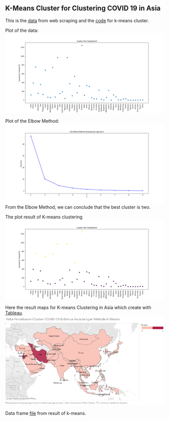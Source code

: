 ## K-Means Cluster for Clustering COVID 19 in Asia

This is the [data](https://github.com/arinr/K-means-Cluster-for-Clustering-COVID-19-in-Asia/blob/0a5d132eab3a70cd2017c361cb1a1ec324a82b8d/Covid19_data.xlsx) from web scraping and the [code](https://github.com/arinr/K-means-Cluster-for-Clustering-COVID-19-in-Asia/blob/0a5d132eab3a70cd2017c361cb1a1ec324a82b8d/K-Means.ipynb) for k-means cluster.

Plot of the data:
![Plot of the data](https://github.com/arinr/K-means-Cluster-for-Clustering-COVID-19-in-Asia/blob/0a5d132eab3a70cd2017c361cb1a1ec324a82b8d/Scatter%20Plot.png)

Plot of the Elbow Method:
![Elbow Method](https://github.com/arinr/K-means-Cluster-for-Clustering-COVID-19-in-Asia/blob/0a5d132eab3a70cd2017c361cb1a1ec324a82b8d/Elbow%20Method.png)
From the Elbow Method, we can conclude that the best cluster is two.

The plot result of K-means clustering
![K-means](https://github.com/arinr/K-means-Cluster-for-Clustering-COVID-19-in-Asia/blob/0a5d132eab3a70cd2017c361cb1a1ec324a82b8d/Hasil%20Cluster.png)

Here the result maps for K-means Clustering in Asia which create with [Tableau](https://github.com/arinr/K-means-Cluster-for-Clustering-COVID-19-in-Asia/blob/0a5d132eab3a70cd2017c361cb1a1ec324a82b8d/Peta%20Persebaran%20Cluster%20COVID-19%20di%20Benua%20Asia.twb).
![Maps](https://github.com/arinr/K-means-Cluster-for-Clustering-COVID-19-in-Asia/blob/37ea67332c536fa174fb23534028e5093b8fd237/Peta%20Persebaran.png)

Data frame [file](https://github.com/arinr/K-means-Cluster-for-Clustering-COVID-19-in-Asia/blob/37ea67332c536fa174fb23534028e5093b8fd237/Hasil%20k-means.xlsx) from result of k-means.
